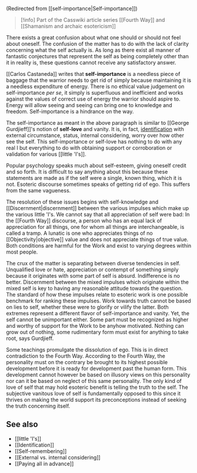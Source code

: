 (Redirected from [[self-importance|Self-importance]])  

> [!info] Part of the Casswiki article series [[Fourth Way]] and [[Shamanism and archaic esotericism]]

There exists a great confusion about what one should or should not feel about oneself. The confusion of the matter has to do with the lack of clarity concerning what the self actually is. As long as there exist all manner of fantastic conjectures that represent the self as being completely other than it in reality is, these questions cannot receive any satisfactory answer.

[[Carlos Castaneda]] writes that **self-importance** is a needless piece of baggage that the warrior needs to get rid of simply because maintaining it is a needless expenditure of energy. There is no ethical value judgement on self-importance _per se_, it simply is superfluous and inefficient and works against the values of correct use of energy the warrior should aspire to. Energy will allow seeing and seeing can bring one to knowledge and freedom. Self-importance is a hindrance on the way.

The self-importance as meant in the above paragraph is similar to [[George Gurdjieff]]'s notion of **self-love** and vanity. It is, in fact, [identification]([[Identification]]) with external circumstance, status, internal considering, worry over how other see the self. This self-importance or self-love has nothing to do with any real I but everything to do with obtaining support or corroboration or validation for various [[little 'I's]].

Popular psychology speaks much about self-esteem, giving oneself credit and so forth. It is difficult to say anything about this because these statements are made as if the self were a single, known thing, which it is not. Esoteric discourse sometimes speaks of getting rid of ego. This suffers from the same vagueness.

The resolution of these issues begins with self-knowledge and [[Discernment|discernment]] between the various impulses which make up the various little 'I's. We cannot say that all appreciation of self were bad: In the [[Fourth Way]] discourse, a person who has an equal lack of appreciation for all things, one for whom all things are interchangeable, is called a tramp. A lunatic is one who appreciates things of no [[Objectivity|objective]] value and does not appreciate things of true value. Both conditions are harmful for the Work and exist to varying degrees within most people.

The crux of the matter is separating between diverse tendencies in self. Unqualified love or hate, appreciation or contempt of something simply because it originates with some part of self is absurd. Indifference is no better. Discernment between the mixed impulses which originate within the mixed self is key to having any reasonable attitude towards the question. The standard of how these impulses relate to esoteric work is one possible benchmark for ranking these impulses. Work towards truth cannot be based on lies to self, whether these were to glorify or vilify the latter. Both extremes represent a different flavor of self-importance and vanity. Yet, the self cannot be unimportant either. Some part must be recognized as higher and worthy of support for the Work to be anyhow motivated. Nothing can grow out of nothing, some rudimentary form must exist for anything to take root, says Gurdjieff.

Some teachings promulgate the dissolution of ego. This is in direct contradiction to the Fourth Way. According to the Fourth Way, the personality must on the contrary be brought to its highest possible development before it is ready for development past the human form. This development cannot however be based on illusory views on this personality nor can it be based on neglect of this same personality. The only kind of love of self that may hold esoteric benefit is telling the truth to the self. The subjective vanitous love of self is fundamentally opposed to this since it thrives on making the world support its preconceptions instead of seeking the truth concerning itself.

See also
--------

*   [[little 'I's]]
*   [[Identification]]
*   [[Self-remembering]]
*   [[External vs. internal considering]]
*   [[Paying all in advance]]